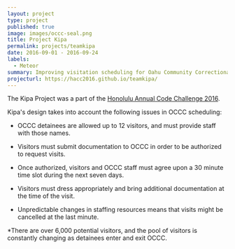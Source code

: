 ```yaml
---
layout: project
type: project
published: true
image: images/occc-seal.png
title: Project Kipa
permalink: projects/teamkipa
date: 2016-09-01 - 2016-09-24
labels:
  - Meteor
summary: Improving visitation scheduling for Oahu Community Correctional Center using Web applications and SMS messaging.
projecturl: https://hacc2016.github.io/teamkipa/
---
```


The Kipa Project was a part of the [Honolulu Annual Code Challenge 2016](http://hacc.hawaii.gov/).

Kipa's design takes into account the following issues in OCCC scheduling:

* OCCC detainees are allowed up to 12 visitors, and must provide staff with those names.

* Visitors must submit documentation to OCCC in order to be authorized to request visits.

* Once authorized, visitors and OCCC staff must agree upon a 30 minute time slot during the next seven days.
 
* Visitors must dress appropriately and bring additional documentation at the time of the visit.

* Unpredictable changes in staffing resources means that visits might be cancelled at the last minute.

*There are over 6,000 potential visitors, and the pool of visitors is constantly changing as detainees enter and exit OCCC.
